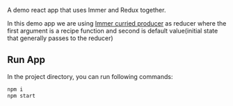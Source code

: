A demo react app that uses Immer and Redux together.

In this demo app we are using [Immer curried producer](https://immerjs.github.io/immer/curried-produce) as reducer where the first argument is a recipe function and second is default value(initial state that generally passes to the reducer)

## Run App

In the project directory, you can run following commands:

```bash
npm i
npm start
```
